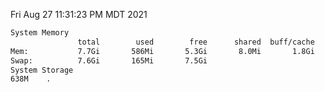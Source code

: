Fri Aug 27 11:31:23 PM MDT 2021
```bash
System Memory
               total        used        free      shared  buff/cache   available
Mem:           7.7Gi       586Mi       5.3Gi       8.0Mi       1.8Gi       6.8Gi
Swap:          7.6Gi       165Mi       7.5Gi
System Storage
638M	.
```
